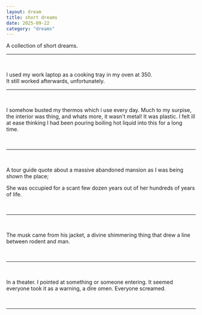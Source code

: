 ```yaml
---
layout: dream
title: short dreams
date: 2025-09-22
category: "dreams"
---
```


A collection of short dreams.

--- 
<br>

I used my work laptop as a cooking tray in my oven at 350.  
It still worked afterwards, unfortunately.
<br>

---
 
<br>

I somehow busted my thermos which i use every day. Much to my surpise, the interior was thing, and whats more, it wasn't metal! It was plastic. I felt ill at ease thinking I had been pouring boiling hot liquid into this for a long time.

<br>

---
 
<br>

A tour guide quote about a massive abandoned mansion as I was being shown the place;

She was occupied for a scant few dozen years out of her hundreds of years of life.

<br>

---
 
<br>

The musk came from his jacket, a divine shimmering thing that drew a line between rodent and man.

<br>

---
 
<br>

In a theater. I pointed at something or someone entering. It seemed everyone took it as a warning, a dire omen. Everyone screamed.

<br>

---